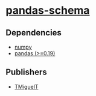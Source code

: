 # [pandas-schema](https://pypi.org/project/pandas-schema)

## Dependencies
- [numpy](packages/n/numpy.md)
- [pandas (>=0.19)](packages/p/pandas.md)



## Publishers
- [TMiguelT](https://pypi.org/user/TMiguelT)

